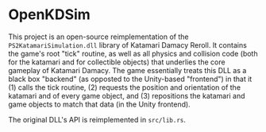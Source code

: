 # OpenKDSim

This project is an open-source reimplementation of the `PS2KatamariSimulation.dll` library of Katamari Damacy Reroll. It contains the game's root "tick" routine, as well as all physics and collision code (both for the katamari and for collectible objects) that underlies the core gameplay of Katamari Damacy. The game essentially treats this DLL as a black box "backend" (as opposted to the Unity-based "frontend") in that it (1) calls the tick routine, (2) requests the position and orientation of the katamari and of every game object, and (3) repositions the katamari and game objects to match that data (in the Unity frontend). 

The original DLL's API is reimplemented in `src/lib.rs`.
